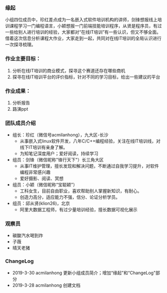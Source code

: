 ### 缘起
小组四位成员中，珍红差点成为一名嵌入式软件培训机构的讲师，剑锋想报线上培训课程学习一门编程语言，小颖想报一门前端技能培训程序，从贤是程序员，有过一些给别人进行培训的经验，大家都对“在线IT培训”有一些认识，但又不够全面。借着这次信息分析课程大作业，大家走到一起，共同对在线IT培训的全局认识进行一次探寻梳理。

### 作业主要目标：
1. 分析在线IT培训的商业模式，探寻这个赛道还存在哪些商机
2. 探寻在线IT培训平台的评价指标，针对不同的学习目标，给出一些建议的平台

### 作业成果：
1. 分析报告
2. 路演ppt

 ### 团队成员介绍 
 - 组长：珍红（微信号acmilanhong），九大区-长沙
    - 从事嵌入式linux软件开发，八年C/C++编程经验，关注在线IT培训线，对线下IT培训有亲身了解。
    - 为知笔记深度用户；爱好阅读，持续学习
- 组员：剑锋（微信昵称"锋行天下"）长三角大区
    - 从事IT维护管理，擅长发现和解决问题，不断通过自我学习提升，对软件编程非常感兴趣
    - 爱好摄影、阅读、冥想
- 组员：小颖（微信昵称“宝聪颖”）
    - 工科女生，目前自由职业，喜欢帮助别人掌握新知识，有耐心。
    - 创造力高分，适应能力不强，信分、论证分析学员。
- 组员：邱从贤(klion26)，北京
    - 阿里大数据工程师，有过少量培训经验，擅长数据可视化展示

### 观察员
- 碳酸汽水喝到炸
- 子薇
- 晴天老猪

### ChangeLog
- 2019-3-30 acmilanhong 更新小组成员简介；增加“缘起”和“ChangeLog"部分
- 2019-3-28 acmilanhong 创建文档
